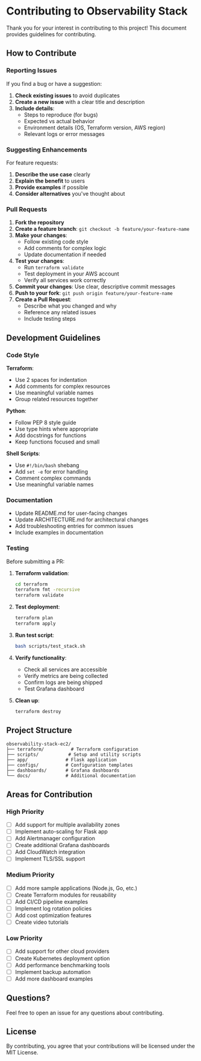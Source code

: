 # Contributing to Observability Stack

Thank you for your interest in contributing to this project! This document provides guidelines for contributing.

## How to Contribute

### Reporting Issues

If you find a bug or have a suggestion:

1. **Check existing issues** to avoid duplicates
2. **Create a new issue** with a clear title and description
3. **Include details**:
   - Steps to reproduce (for bugs)
   - Expected vs actual behavior
   - Environment details (OS, Terraform version, AWS region)
   - Relevant logs or error messages

### Suggesting Enhancements

For feature requests:

1. **Describe the use case** clearly
2. **Explain the benefit** to users
3. **Provide examples** if possible
4. **Consider alternatives** you've thought about

### Pull Requests

1. **Fork the repository**
2. **Create a feature branch**: `git checkout -b feature/your-feature-name`
3. **Make your changes**:
   - Follow existing code style
   - Add comments for complex logic
   - Update documentation if needed
4. **Test your changes**:
   - Run `terraform validate`
   - Test deployment in your AWS account
   - Verify all services work correctly
5. **Commit your changes**: Use clear, descriptive commit messages
6. **Push to your fork**: `git push origin feature/your-feature-name`
7. **Create a Pull Request**:
   - Describe what you changed and why
   - Reference any related issues
   - Include testing steps

## Development Guidelines

### Code Style

**Terraform**:
- Use 2 spaces for indentation
- Add comments for complex resources
- Use meaningful variable names
- Group related resources together

**Python**:
- Follow PEP 8 style guide
- Use type hints where appropriate
- Add docstrings for functions
- Keep functions focused and small

**Shell Scripts**:
- Use `#!/bin/bash` shebang
- Add `set -e` for error handling
- Comment complex commands
- Use meaningful variable names

### Documentation

- Update README.md for user-facing changes
- Update ARCHITECTURE.md for architectural changes
- Add troubleshooting entries for common issues
- Include examples in documentation

### Testing

Before submitting a PR:

1. **Terraform validation**:
   ```bash
   cd terraform
   terraform fmt -recursive
   terraform validate
   ```

2. **Test deployment**:
   ```bash
   terraform plan
   terraform apply
   ```

3. **Run test script**:
   ```bash
   bash scripts/test_stack.sh
   ```

4. **Verify functionality**:
   - Check all services are accessible
   - Verify metrics are being collected
   - Confirm logs are being shipped
   - Test Grafana dashboard

5. **Clean up**:
   ```bash
   terraform destroy
   ```

## Project Structure

```
observability-stack-ec2/
├── terraform/          # Terraform configuration
├── scripts/           # Setup and utility scripts
├── app/              # Flask application
├── configs/          # Configuration templates
├── dashboards/       # Grafana dashboards
└── docs/             # Additional documentation
```

## Areas for Contribution

### High Priority

- [ ] Add support for multiple availability zones
- [ ] Implement auto-scaling for Flask app
- [ ] Add Alertmanager configuration
- [ ] Create additional Grafana dashboards
- [ ] Add CloudWatch integration
- [ ] Implement TLS/SSL support

### Medium Priority

- [ ] Add more sample applications (Node.js, Go, etc.)
- [ ] Create Terraform modules for reusability
- [ ] Add CI/CD pipeline examples
- [ ] Implement log rotation policies
- [ ] Add cost optimization features
- [ ] Create video tutorials

### Low Priority

- [ ] Add support for other cloud providers
- [ ] Create Kubernetes deployment option
- [ ] Add performance benchmarking tools
- [ ] Implement backup automation
- [ ] Add more dashboard examples

## Questions?

Feel free to open an issue for any questions about contributing.

## License

By contributing, you agree that your contributions will be licensed under the MIT License.
